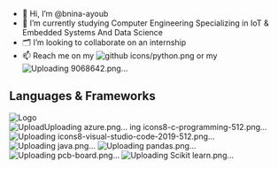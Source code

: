 - 👋 Hi, I’m @bnina-ayoub
- 🌱 I’m currently studying Computer Engineering Specializing in IoT & Embedded Systems And Data Science
- 🗂️ I’m looking to collaborate on an internship
- 📫 Reach me on my ![github icons/python.png](https://www.linkedin.com/in/ayoub-bnina/) or my ![Uploading 9068642.png…](bnina.ayoub@etudiant-fst.utm.tn)

## Languages & Frameworks
![Logo](https://camo.githubusercontent.com/7027d600ec17ac3977aaf427063f446c82834cfaab188e9d81f09d8971beb5f9/68747470733a2f2f696d672e69636f6e73382e636f6d2f636f6c6f722f34382f3030303030302f7261737062657272792d70692e706e67)
![Upload![Uploading azure.png…]()
ing icons8-c-programming-512.png…]()
![Uploading icons8-visual-studio-code-2019-512.png…]()
![Uploading java.png…]()
![Uploading pandas.png…]()
![Uploading pcb-board.png…]()
![Uploading Scikit learn.png…]()


<!---
bnina-ayoub/bnina-ayoub is a ✨ special ✨ repository because its `README.md` (this file) appears on your GitHub profile.
You can click the Preview link to take a look at your changes.
--->
